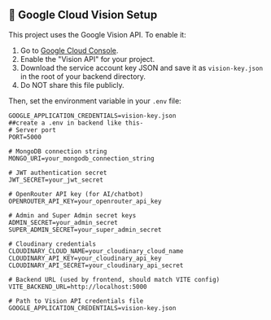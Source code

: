 ## 🔐 Google Cloud Vision Setup

This project uses the Google Vision API. To enable it:

1. Go to [Google Cloud Console](https://console.cloud.google.com/).
2. Enable the "Vision API" for your project.
3. Download the service account key JSON and save it as `vision-key.json` in the root of your backend directory.
4. Do NOT share this file publicly.

Then, set the environment variable in your `.env` file:

```env
GOOGLE_APPLICATION_CREDENTIALS=vision-key.json
##create a .env in backend like this-
# Server port
PORT=5000

# MongoDB connection string
MONGO_URI=your_mongodb_connection_string

# JWT authentication secret
JWT_SECRET=your_jwt_secret

# OpenRouter API key (for AI/chatbot)
OPENROUTER_API_KEY=your_openrouter_api_key

# Admin and Super Admin secret keys
ADMIN_SECRET=your_admin_secret
SUPER_ADMIN_SECRET=your_super_admin_secret

# Cloudinary credentials
CLOUDINARY_CLOUD_NAME=your_cloudinary_cloud_name
CLOUDINARY_API_KEY=your_cloudinary_api_key
CLOUDINARY_API_SECRET=your_cloudinary_api_secret

# Backend URL (used by frontend, should match VITE config)
VITE_BACKEND_URL=http://localhost:5000

# Path to Vision API credentials file
GOOGLE_APPLICATION_CREDENTIALS=vision-key.json
